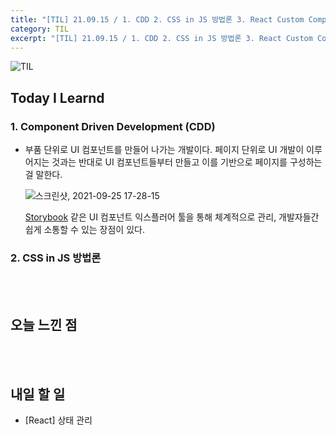 ```yaml
---
title: "[TIL] 21.09.15 / 1. CDD 2. CSS in JS 방법론 3. React Custom Component (작성중)"
category: TIL
excerpt: "[TIL] 21.09.15 / 1. CDD 2. CSS in JS 방법론 3. React Custom Component"
---
```


![TIL](https://user-images.githubusercontent.com/83164003/127775612-7464075f-89e7-478e-82ee-dc1c2710a125.jpeg)
## Today I Learnd
### 1. Component Driven Development (CDD)
- 부품 단위로 UI 컴포넌트를 만들어 나가는 개발이다.  페이지 단위로 UI 개발이 이루어지는 것과는 반대로 UI 컴포넌트들부터 만들고 이를 기반으로 페이지를 구성하는걸 말한다.

  ![스크린샷, 2021-09-25 17-28-15](https://user-images.githubusercontent.com/83164003/134765002-85187ace-81db-4807-837e-d171c8a4efe3.png)

  <a href="https://storybook.js.org/" target="_blank">Storybook</a> 같은 UI 컴포넌트 익스플러어 툴을 통해 체계적으로 관리, 개발자들간 쉽게 소통할 수 있는 장점이 있다.
	
### 2. CSS in JS 방법론

<br>
<br>

## 오늘 느낀 점

	
<br>
<br>

## 내일 할 일
- [React] 상태 관리
